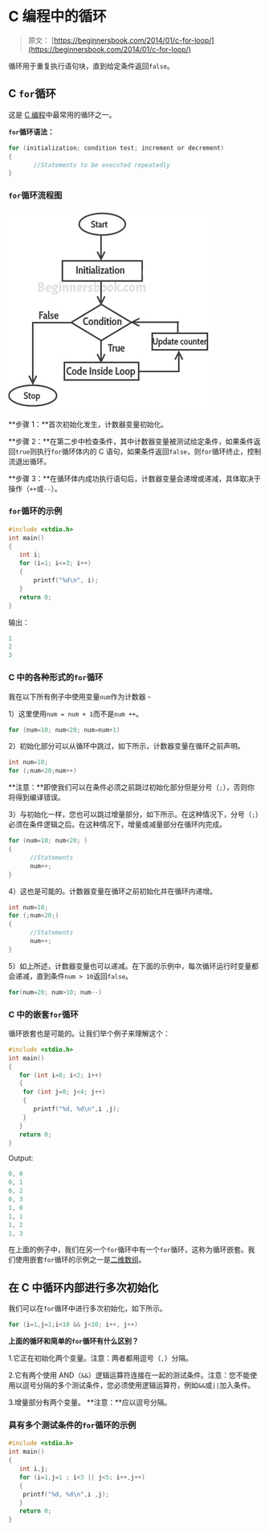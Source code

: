 # C 编程中的循环

> 原文： [https://beginnersbook.com/2014/01/c-for-loop/](https://beginnersbook.com/2014/01/c-for-loop/)

循环用于重复执行语句块，直到给定条件返回`false`。

## C `for`循环

这是 [C 编程](https://beginnersbook.com/2014/01/c-tutorial-for-beginners-with-examples/)中最常用的循环之一。

**`for`循环语法：**

```c
for (initialization; condition test; increment or decrement)
{
       //Statements to be executed repeatedly
}
```

### `for`循环流程图

![C for loop](img/7d2a9990f04a58183ff2d8c7815e07aa.jpg)

**步骤 1：**首次初始化发生，计数器变量初始化。

**步骤 2：**在第二步中检查条件，其中计数器变量被测试给定条件，如果条件返回`true`则执行`for`循环体内的 C 语句，如果条件返回`false`，则`for`循环终止，控制流退出循环。

**步骤 3：**在循环体内成功执行语句后，计数器变量会递增或递减，具体取决于操作（`++`或`--`）。

### `for`循环的示例

```c
#include <stdio.h>
int main()
{
   int i;
   for (i=1; i<=3; i++)
   {
       printf("%d\n", i);
   }
   return 0;
}

```

输出：

```c
1
2
3

```

### C 中的各种形式的`for`循环

我在以下所有例子中使用变量`num`作为计数器 -

1）这里使用`num = num + 1`而不是`num ++`。

```c
for (num=10; num<20; num=num+1)
```

2）初始化部分可以从循环中跳过，如下所示，计数器变量在循环之前声明。

```c
int num=10;
for (;num<20;num++)
```

**注意：**即使我们可以在条件必须之前跳过初始化部分但是分号（`;`），否则你将得到编译错误。

3）与初始化一样，您也可以跳过增量部分，如下所示。在这种情况下，分号（`;`）必须在条件逻辑之后。在这种情况下，增量或减量部分在循环内完成。

```c
for (num=10; num<20; )
{
      //Statements
      num++;
}
```

4）这也是可能的。计数器变量在循环之前初始化并在循环内递增。

```c
int num=10;
for (;num<20;)
{
      //Statements
      num++;
}
```

5）如上所述，计数器变量也可以递减。在下面的示例中，每次循环运行时变量都会递减，直到条件`num > 10`返回`false`。

```c
for(num=20; num>10; num--)
```

### C 中的嵌套`for`循环

循环嵌套也是可能的。让我们举个例子来理解这个：

```c
#include <stdio.h>
int main()
{
   for (int i=0; i<2; i++)
   {
	for (int j=0; j<4; j++)
	{
	   printf("%d, %d\n",i ,j);
	}
   }
   return 0;
}

```

Output:

```c
0, 0
0, 1
0, 2
0, 3
1, 0
1, 1
1, 2
1, 3
```

在上面的例子中，我们在另一个`for`循环中有一个`for`循环，这称为循环嵌套。我们使用嵌套`for`循环的示例之一是[二维数组](https://beginnersbook.com/2014/01/2d-arrays-in-c-example/)。

## 在 C 中循环内部进行多次初始化

我们可以在`for`循环中进行多次初始化，如下所示。

```c
for (i=1,j=1;i<10 && j<10; i++, j++)
```

**上面的循环和简单的`for`循环有什么区别？**

1\.它正在初始化两个变量。注意：两者都用逗号（`,`）分隔。

2\.它有两个使用 AND（`&&`）逻辑运算符连接在一起的测试条件。注意：您不能使用以逗号分隔的多个测试条件，您必须使用逻辑运算符，例如`&&`或`||`加入条件。

3\.增量部分有两个变量。 **注意：**应以逗号分隔。

### 具有多个测试条件的`for`循环的示例

```c
#include <stdio.h>
int main()
{
   int i,j;
   for (i=1,j=1 ; i<3 || j<5; i++,j++)
   {
	printf("%d, %d\n",i ,j);
   }
   return 0;
}
```